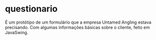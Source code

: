 # questionario
<p>
  É um protótipo de um formulário que a empresa Untamed Angling estava precisando. Com algumas informações básicas sobre o cliente,
  feito em JavaSwing.
 </p>
